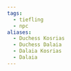 ```yaml
---
tags:
  - tiefling
  - npc
aliases:
  - Duchess Kosrias
  - Duchess Dalaia
  - Dalaia Kosrias
  - Dalaia
---
```

